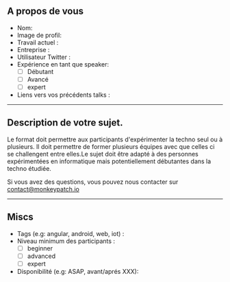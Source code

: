 

## A propos de vous

* Nom:
* Image de profil:
* Travail actuel :
* Entreprise : 
* Utilisateur Twitter :
* Expérience en tant que speaker:
    - [ ] Débutant
    - [ ] Avancé
    - [ ] expert
* Liens vers vos précédents talks : 

---

## Description de votre sujet. 

Le format doit permettre aux participants d'expérimenter la techno seul ou à plusieurs. Il doit permettre de former plusieurs équipes avec que celles ci se challengent entre elles.Le sujet doit être adapté à des personnes expérimentées en informatique mais potentiellement débutantes dans la techno étudiée. 

Si vous avez des questions, vous pouvez nous contacter sur contact@monkeypatch.io

---

## Miscs

* Tags (e.g: angular, android, web, iot) :
* Niveau minimum des participants :
    - [ ] beginner
    - [ ] advanced
    - [ ] expert

* Disponibilité (e.g: ASAP, avant/aprés XXX):